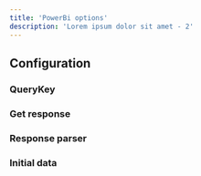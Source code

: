 ```yaml
---
title: 'PowerBi options'
description: 'Lorem ipsum dolor sit amet - 2'
---
```


## Configuration

### QueryKey

### Get response

### Response parser

### Initial data
